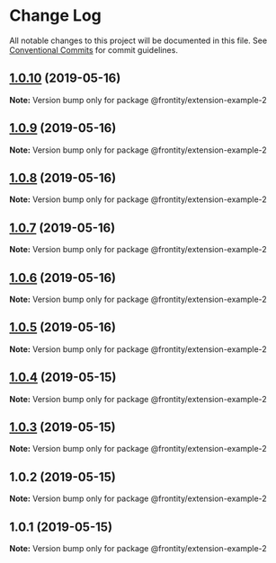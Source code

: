 # Change Log

All notable changes to this project will be documented in this file.
See [Conventional Commits](https://conventionalcommits.org) for commit guidelines.

## [1.0.10](https://github.com/frontity/frontity/compare/@frontity/extension-example-2@1.0.9...@frontity/extension-example-2@1.0.10) (2019-05-16)

**Note:** Version bump only for package @frontity/extension-example-2





## [1.0.9](https://github.com/frontity/frontity/compare/@frontity/extension-example-2@1.0.8...@frontity/extension-example-2@1.0.9) (2019-05-16)

**Note:** Version bump only for package @frontity/extension-example-2





## [1.0.8](https://github.com/frontity/frontity/compare/@frontity/extension-example-2@1.0.7...@frontity/extension-example-2@1.0.8) (2019-05-16)

**Note:** Version bump only for package @frontity/extension-example-2





## [1.0.7](https://github.com/frontity/frontity/compare/@frontity/extension-example-2@1.0.6...@frontity/extension-example-2@1.0.7) (2019-05-16)

**Note:** Version bump only for package @frontity/extension-example-2





## [1.0.6](https://github.com/frontity/frontity/compare/@frontity/extension-example-2@1.0.5...@frontity/extension-example-2@1.0.6) (2019-05-16)

**Note:** Version bump only for package @frontity/extension-example-2





## [1.0.5](https://github.com/frontity/frontity/compare/@frontity/extension-example-2@1.0.4...@frontity/extension-example-2@1.0.5) (2019-05-16)

**Note:** Version bump only for package @frontity/extension-example-2





## [1.0.4](https://github.com/frontity/frontity/compare/@frontity/extension-example-2@1.0.3...@frontity/extension-example-2@1.0.4) (2019-05-15)

**Note:** Version bump only for package @frontity/extension-example-2





## [1.0.3](https://github.com/frontity/frontity/compare/@frontity/extension-example-2@1.0.2...@frontity/extension-example-2@1.0.3) (2019-05-15)

**Note:** Version bump only for package @frontity/extension-example-2





## 1.0.2 (2019-05-15)

**Note:** Version bump only for package @frontity/extension-example-2





## 1.0.1 (2019-05-15)

**Note:** Version bump only for package @frontity/extension-example-2
